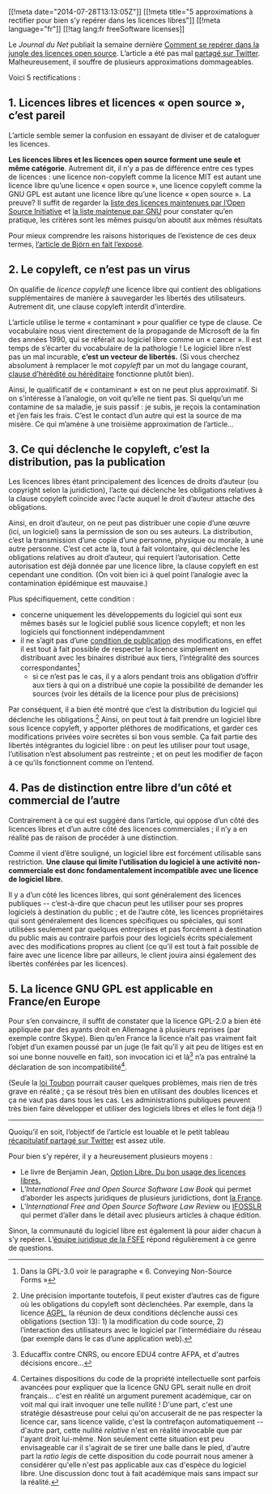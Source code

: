 [[!meta date="2014-07-28T13:13:05Z"]]
[[!meta title="5 approximations à rectifier pour bien s’y repérer dans les licences libres"]] 
[[!meta language="fr"]]
[[!tag lang:fr freeSoftware licenses]]

Le *Journal du Net* publiait la semaine dernière [Comment se repérer dans la jungle des licences open source](http://www.journaldunet.com/solutions/dsi/comparatif-des-licences-open-source.shtml). L’article a été pas mal [partagé sur Twitter](https://twitter.com/JDNSolutions/status/492561458807705600). Malheureusement, il souffre de plusieurs approximations dommageables.

Voici 5 rectifications :

## 1. Licences libres et licences « open source », c’est pareil

L’article semble semer la confusion en essayant de diviser et de cataloguer les licences.

**Les licences libres et les licences open source forment une seule et même catégorie**. Autrement dit, il n’y a pas de différence entre ces types de licences : une licence non-copyleft comme la licence MIT est autant une licence libre qu’une licence « open source », une licence copyleft comme la GNU GPL est autant une licence libre qu’une licence « open source ». La preuve? Il suffit de regarder la [liste des licences maintenues par l’Open Source Initiative][osilist] et [la liste maintenue par GNU][gnulist] pour constater qu’en pratique, les critères sont les mêmes puisqu’on aboutit aux mêmes résultats

[osilist]: http://opensource.org/licenses
[gnulist]: http://www.gnu.org/licenses/license-list.html

Pour mieux comprendre les raisons historiques de l’existence de ces deux termes, [l’article de Björn en fait l’exposé](http://fsfe.org/freesoftware/basics/comparison.html).

## 2. Le copyleft, ce n’est pas un virus

On qualifie de *licence copyleft* une licence libre qui contient des obligations supplémentaires de manière à sauvegarder les libertés des utilisateurs. Autrement dit, une clause copyleft interdit d’interdire.

L’article utilise le terme « contaminant » pour qualifier ce type de clause. Ce vocabulaire nous vient directement de la propagande de Microsoft de la fin des années 1990, qui se référait au logiciel libre comme un « cancer ». Il est temps de s’écarter du vocabulaire de la pathologie ! Le logiciel libre n’est pas un mal incurable, **c’est un vecteur de libertés.** (Si vous cherchez absolument à remplacer le mot *copyleft* par un mot du langage courant, [clause d’hérédité ou héréditaire][héréditaire] fonctionne plutôt bien).

[héréditaire]: http://blog.hugoroy.eu/2012/01/27/quelques-notes-sur-la-seconde-licence-publique-mozilla-mpl-2-0/#fn-hereditaire

Ainsi, le qualificatif de « contaminant » est on ne peut plus approximatif. Si on s’intéresse à l’analogie, on voit qu’elle ne tient pas. Si quelqu’un me contamine de sa maladie, je suis passif : je subis, je reçois la contamination et j’en fais les frais. C’est le contact d’un autre qui est la source de ma misère. Ce qui m’amène à une troisième approximation de l’article…

## 3. Ce qui déclenche le copyleft, c’est la distribution, pas la publication

Les licences libres étant principalement des licences de droits d’auteur (ou copyright selon la juridiction), l’acte qui déclenche les obligations relatives à la clause copyleft coïncide avec l’acte auquel le droit d’auteur attache des obligations.

Ainsi, en droit d’auteur, on ne peut pas distribuer une copie d’une œuvre (ici, un logiciel) sans la permission de son ou ses auteurs. La distribution, c’est la transmission d’une copie d’une personne, physique ou morale, à une autre personne. C’est cet acte là, tout à fait volontaire, qui déclenche les obligations relatives au droit d’auteur, qui requiert l’autorisation. Cette autorisation est déjà donnée par une licence libre, la clause copyleft en est cependant une condition. (On voit bien ici à quel point l’analogie avec la contamination épidémique est mauvaise.)

Plus spécifiquement, cette condition :

  - concerne uniquement les développements du logiciel qui sont eux mêmes basés sur le logiciel publié sous licence copyleft; et non les logiciels qui fonctionnent indépendamment
  - il ne s’agit pas d’une [condition de publication](https://twitter.com/hugoroyd/status/492675611597737985) des modifications, en effet il est tout à fait possible de respecter la licence simplement en distribuant avec les binaires distribué aux tiers, l’intégralité des sources correspondantes[^gpl6]
      - si ce n’est pas le cas, il y a alors pendant trois ans obligation d’offrir aux tiers à qui on a distribué une copie la possibilité de demander les sources (voir les détails de la licence pour plus de précisions)

[^gpl6]: Dans la GPL-3.0 voir le paragraphe  « 6. Conveying Non-Source Forms »

Par conséquent, il a bien été montré que c’est la distribution du
logiciel qui déclenche les obligations.[^agpl] Ainsi, on peut tout à
fait prendre un logiciel libre sous licence copyleft, y apporter
pléthores de modifications, et garder ces modifications privées voire
secrètes si bon vous semble. Ça fait partie des libertés intégrantes
du logiciel libre : on peut les utiliser pour tout usage,
l’utilisation n’est absolument pas restreinte ; et on peut les
modifier de façon à ce qu’ils fonctionnent comme on l’entend.

[^agpl]: Une précision importante toutefois, il peut exister d’autres cas de figure où les obligations du copyleft sont déclenchées. Par exemple, dans la licence [AGPL], la réunion de deux conditions déclenche aussi ces obligations (section 13): 1) la modification du code source, 2) l’interaction des utilisateurs avec le logiciel par l’intermédiaire du réseau (par exemple dans le cas d’une application web).

[agpl]: http://www.gnu.org/licenses/agpl.html

## 4. Pas de distinction entre libre d’un côté et commercial de l’autre

Contrairement à ce qui est suggéré dans l’article, qui oppose d’un côté des licences libres et d’un autre côté des licences commerciales ; il n’y a en réalité pas de raison de procéder à une distinction.

Comme il vient d’être souligné, un logiciel libre est forcément utilisable sans restriction. **Une clause qui limite l’utilisation du logiciel à une activité non-commerciale est donc fondamentalement incompatible avec une licence de logiciel libre.**


Il y a d’un côté les licences libres, qui sont généralement des licences publiques -- c’est-à-dire que chacun peut les utiliser pour ses propres logiciels à destination du public ; et de l’autre côté, les licences propriétaires qui sont généralement des licences spécifiques ou spéciales, qui sont utilisées seulement par quelques entreprises et pas forcément à destination du public mais au contraire parfois pour des logiciels écrits spécialement avec des modifications propres au client (ce qu’il est tout à fait possible de faire avec une licence libre par ailleurs, le client jouira ainsi également des libertés conférées par les licences).

## 5. La licence GNU GPL est applicable en France/en Europe

Pour s’en convaincre, il suffit de constater que la licence GPL-2.0 a
bien été appliquée par des ayants droit en Allemagne à plusieurs
reprises (par exemple contre Skype). Bien qu’en France la licence
n’ait pas vraiment fait l’objet d’un examen poussé par un juge (le
fait qu’il y ait peu de litiges est en soi une bonne nouvelle en
fait), son invocation ici et là[^jpFrIncomp] n’a pas entraîné la
déclaration de son incompatibilité[^formalismes].

[^jpFrIncomp]: Educaffix contre CNRS, ou encore EDU4 contre AFPA, et
d'autres décisions encore...

[^formalismes]: Certaines dispositions du code de la propriété
intellectuelle sont parfois avancées pour expliquer que la licence GNU
GPL serait nulle en droit français... c'est en réalité un argument
purement académique, car on voit mal qui irait invoquer une telle
nullité ! D'une part, c'est une stratégie désastreuse pour celui qu'on
accuserait de ne pas respecter la licence car, sans licence valide,
c'est la contrefaçon automatiquement -- d'autre part, cette nullité
*relative* n'est en réalité invocable que par l'ayant droit lui-même.
Non seulement cette situation est peu envisageable car il s'agirait de
se tirer une balle dans le pied, d'autre part la *ratio legis* de
cette disposition du code pourrait nous amener à considérer qu'elle
n'est pas applicable aux cas d'espèce du logiciel libre. Une
discussion donc tout à fait académique mais sans impact sur la
réalité.

(Seule la [loi Toubon] pourrait causer quelques problèmes, mais rien de très grave en réalité ; ça se résout très bien en utilisant des doubles licences et ça ne vaut pas dans tous les cas. Les administrations publiques peuvent très bien faire développer et utiliser des logiciels libres et elles le font déjà !)

[loi Toubon]: http://www.langue-francaise.org/Loi_toubon.php

------

Quoiqu’il en soit, l’objectif de l’article est louable et le petit tableau [récapitulatif partagé sur Twitter](https://twitter.com/JDNSolutions/status/492561458807705600) est assez utile.

Pour bien s’y repérer, il y a heureusement plusieurs moyens :

  - Le livre de Benjamin Jean, [Option Libre. Du bon usage des licences libres.](http://framabook.org/option-libre-du-bon-usage-des-licences-libres/)
  - L’*International Free and Open Source Software Law Book* qui permet d’aborder les aspects juridiques de plusieurs juridictions, dont [la France](http://ifosslawbook.org/france/).
  - L’*International Free and Open Source Software Law Review* ou [IFOSSLR](http://www.ifosslr.org/ifosslr) qui permet d’aller dans le détail avec plusieurs articles à chaque édition.

Sinon, la communauté du logiciel libre est également là pour aider chacun à s’y repérer. L’[équipe juridique de la FSFE](https://fsfe.org/legal) répond régulièrement à ce genre de questions.
